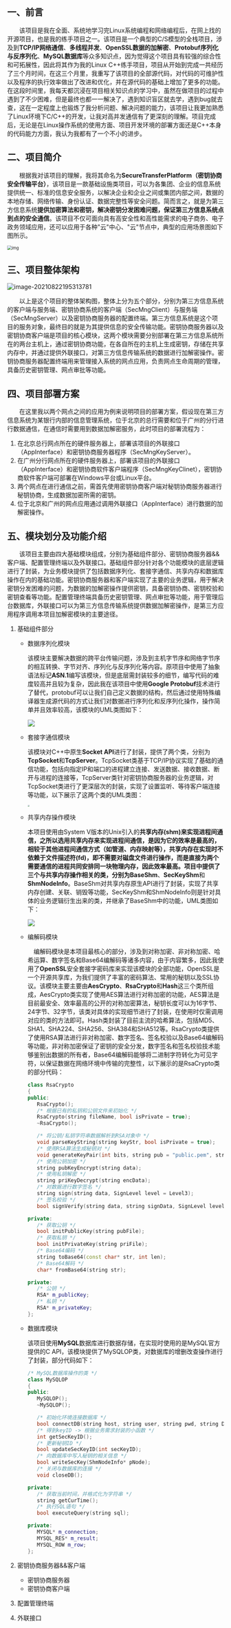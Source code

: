## 一、前言
　　该项目是我在全面、系统地学习完Linux系统编程和网络编程后，在网上找的开源项目，也是我的练手项目之一。该项目是一个典型的C/S模型的全栈项目，涉及到**TCP/IP网络通信**、**多线程并发**、**OpenSSL数据的加解密**、**Protobuf序列化与反序列化**、**MySQL数据库**等众多知识点，因为觉得这个项目具有较强的综合性和可拓展性，因此将其作为我的Linux C++练手项目，项目从开始到完成一共经历了三个月时间，在这三个月里，我重写了该项目的全部源代码，对代码的可维护性以及程序的执行效率做出了改进和优化，并在源代码的基础上增加了更多的功能。在这段时间里，我每天都沉浸在项目相关知识点的学习中，虽然在做项目的过程中遇到了不少困难，但是最终也都一一解决了，遇到知识盲区就去学，遇到bug就去查，这在一定程度上也锻炼了我分析问题、解决问题的能力，该项目让我更加熟悉了Linux环境下C/C++的开发，让我对高并发通信有了更深刻的理解。项目完成后，无论是在Linux操作系统的使用方面、项目开发环境的部署方面还是C++本身的代码能力方面，我认为我都有了一个不小的进步。
## 二、项目简介
　　根据我对该项目的理解，我将其命名为**SecureTransferPlatform（密钥协商安全传输平台）**，该项目是一款基础设施类项目，可以为各集团、企业的信息系统提供统一、标准的信息安全服务，以解决企业和企业之间或集团内部之间，数据的本地存储、网络传输、身份认证、数据完整性等安全问题。简而言之，就是为第三方信息系统**提供加密算法和密钥，解决密钥分发困难问题，保证第三方信息系统点到点的安全通信**。该项目不仅可面向具有高安全性和高性能需求的电子商务、电子政务领域应用，还可以应用于各种"云"中心、"云"节点中，典型的应用场景图如下图所示。

<img src="README.assets/clip_image002.png" alt="img" style="zoom:67%;" />

## 三、项目整体架构

![image-20210822195313781](README.assets/image-20210822195313781.png)

　　以上是这个项目的整体架构图，整体上分为五个部分，分别为第三方信息系统的客户端与服务端、密钥协商系统的客户端（SecMngClient）与服务端（SecMngServer）以及密钥协商服务器的配置终端。第三方信息系统是这个项目的服务对象，最终目的就是为其提供信息的安全传输功能。密钥协商服务器以及密钥协商客户端是项目的核心模块，这两个模块需要分别部署在第三方信息系统所在的两台主机上，通过密钥协商功能，在各自所在的主机上生成密钥，存储在共享内存中，并通过提供外联接口，对第三方信息传输系统的数据进行加解密操作。密钥协商服务器配置终端用来管理接入系统的网点应用，负责网点生命周期的管理，具备历史密钥管理、网点审批等功能。

## 四、项目部署方案

　　在这里我以两个网点之间的应用为例来说明项目的部署方案，假设现在第三方信息系统为某银行内部的信息管理系统，位于北京的总行需要和位于广州的分行进行数据通信，在通信时需要用到数据加解密服务，此时项目的部署流程为：

1. 在北京总行网点所在的硬件服务器上，部署该项目的外联接口（AppInterface）和密钥协商服务器程序（SecMngKeyServer）。
2. 在广州分行网点所在的硬件服务器上，部署该项目的外联接口（AppInterface）和密钥协商软件客户端程序（SecMngKeyClinet），密钥协商软件客户端可部署在Windows平台或Linux平台。
3. 两个网点在进行通信之前，需首先使用密钥协商客户端对秘钥协商服务器进行秘钥协商，生成数据加密所需的密钥。
4. 位于北京和广州的网点应用通过调用外联接口（AppInterface）进行数据的加解密操作。

## 五、模块划分及功能介绍

　　该项目主要由四大基础模块组成，分别为基础组件部分、密钥协商服务器&&客户端、配置管理终端以及外联接口。基础组件部分针对各个功能模块的底层逻辑进行了封装，为业务模块提供了包括数据序列化、套接字通信、共享内存和数据库操作在内的基础功能。密钥协商服务器和客户端实现了主要的业务逻辑，用于解决密钥分发困难的问题，为数据的加解密操作提供密钥，具备密钥协商、密钥校验和密钥查看等功能。配置管理终端具备历史密钥管理、网点审批等功能，用于管理后台数据库，外联接口可以为第三方信息传输系统提供数据加解密操作，是第三方应用程序调用本项目加解密模块的主要途径。

1. 基础组件部分

   - 数据序列化模块

     该模块主要解决数据的跨平台传输问题，涉及到主机字节序和网络字节序的相互转换、字节对齐、序列化与反序列化等内容。原项目中使用了抽象语法标记**ASN.1**编写该模块，但是底层需封装较多的细节，编写代码的难度较高并且较为复杂，因此我在该项目中使用**Google Protobuf**技术进行了替代，protobuf可以让我们自己定义数据的结构，然后通过使用特殊编译器生成源代码的方式让我们对数据进行序列化和反序列化操作，操作简单并且效率较高，该模块的UML类图如下：

     ![](README.assets/编解码类图.jpg)

   - 套接字通信模块

     该模块对C++中原生**Socket API**进行了封装，提供了两个类，分别为**TcpSocket**和**TcpServer**。TcpSocket类基于TCP/IP协议实现了基础的通信功能，包括向指定IP和端口的进程建立连接、发送数据、接收数据、断开与进程的连接等，TcpServer类针对密钥协商服务器的业务逻辑，对TcpSocket类进行了更深层次的封装，实现了设置监听、等待客户端连接等功能，以下展示了这两个类的UML类图：

     <img src="README.assets/TCP套接字类图.jpg" style="zoom: 25%;" />

   - 共享内存操作模块

     本项目使用由System V版本的Unix引入的**共享内存(shm)**来实现进程间通信，之所以选用共享内存来实现进程间通信，是因为它的效率是最高的，相较于其他进程间通信方式（如管道、内存映射等），共享内存在实现时不依赖于文件描述符(fd)，即不需要对磁盘文件进行操作，而是直接为两个需要通信的进程共同安排同一块物理内存，因此效率最高。项目中提供了三个与共享内存操作相关的类，分别为**BaseShm**、**SecKeyShm**和**ShmNodeInfo**。BaseShm对共享内存原生API进行了封装，实现了共享内存创建、关联、销毁等功能，SecKeyShm和ShmNodeInfo则是针对具体的业务逻辑衍生出来的类，并继承了BaseShm中的功能，UML类图如下：

     ![](README.assets/共享内存类图.jpg)

   - 编解码模块

     　编解码模块是本项目最核心的部分，涉及到对称加密、非对称加密、哈希运算、数字签名和Base64编解码等诸多内容，由于内容繁多，因此我使用了**OpenSSL**安全套接字密码库来实现该模块的全部功能，OpenSSL是一个开源共享库，为我们提供了丰富的密码算法、常用的秘钥以及SSL协议。该模块主要主要由**AesCrypto**、**RsaCrypto**和**Hash**这三个类所组成，AesCrypto类实现了使用AES算法进行对称加密的功能，AES算法是目前最安全、效率最高的公开的对称加密算法，秘钥长度可以为16字节、24字节、32字节，该类对具体的实现细节进行了封装，在使用时仅需调用对应的类的方法即可。Hash类封装了目前主流的哈希算法，包括MD5、SHA1、SHA224、SHA256、SHA384和SHA512等。RsaCrypto类提供了使用RSA算法进行非对称加密、数字签名、签名校验以及Base64编解码等功能，非对称加密保证了密钥的安全分发，数字签名和签名校验技术能够鉴别出数据的所有者，Base64编解码能够将二进制字符转化为可见字符，以保证数据在网络环境中传输的完整性，以下展示的是RsaCrypto类的部分代码：

     ```cpp
     class RsaCrypto
     {
     public:
     	RsaCrypto();
     	/* 根据已有的私钥和公钥文件来初始化 */
     	RsaCrypto(string fileName, bool isPrivate = true);
     	~RsaCrypto();
     
     	/* 将公钥/私钥字符串数据解析到RSA对象中 */
     	void parseKeyString(string keyStr, bool isPrivate = true);
     	/* 使用RSA算法生成秘钥对 */
     	void generateKeyPair(int bits, string pub = "public.pem", string pri = "private.pem");
     	/* 使用公钥加密 */
     	string pubKeyEncrypt(string data);
     	/* 使用私钥解密 */
     	string priKeyDecrypt(string encData);
     	/* 对数据进行数字签名 */
     	string sign(string data, SignLevel level = Level3);
     	/* 签名校验 */
     	bool signVerify(string data, string signData, SignLevel level = Level3);
     
     private:
     	/* 获取公钥 */
     	bool initPublicKey(string pubFile);
     	/* 获取私钥 */
     	bool initPrivateKey(string priFile);
     	/* Base64编码 */
     	string toBase64(const char* str, int len);
     	/* Base64解码 */
     	char* fromBase64(string str);
     
     private:
     	/* 公钥 */
     	RSA* m_publicKey;
     	/* 私钥 */
     	RSA* m_privateKey;
     };
     ```

   - 数据库模块

     该项目使用**MySQL**数据库进行数据存储，在实现时使用的是MySQL官方提供的C API，该模块提供了MySQLOP类，对数据库的增删改查操作进行了封装，部分代码如下：

     ```cpp
     /* MySQL数据库操作的类 */
     class MySQLOP
     {
     public:
     	MySQLOP();
     	~MySQLOP();
     
     	/* 初始化环境连接数据库 */
     	bool connectDB(string host, string user, string pwd, string DBName);
     	/* 得到keyID -> 根据业务需求封装的小函数 */
     	int getSecKeyID();
     	/* 更新秘钥ID */
     	bool updateSecKeyID(int secKeyID);
     	/* 向数据库中写入秘钥的相关信息 */
     	bool writeSecKey(ShmNodeInfo* pNode);
     	/* 关闭与数据库的连接 */
     	void closeDB();
     
     private:
     	/* 获取当前时间，并格式化为字符串 */
     	string getCurTime();
     	/* 执行SQL语句 */
     	bool executeQuery(string sql);
     
     private:
     	MYSQL* m_connection;
     	MYSQL_RES* m_result;
     	MYSQL_ROW m_row;
     };
     ```

2. 密钥协商服务器&&客户端

   - 密钥协商服务器
   - 密钥协商客户端

3. 配置管理终端

4. 
    外联接口